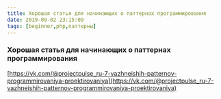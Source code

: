 ```yaml
---
title: Хорошая статья для начинающих о паттернах программирования
date: 2019-09-02 23:15:09
tags: [beginner,php,паттерны]
---
```

### Хорошая статья для начинающих о паттернах программирования

[https://vk.com/@projectpulse_ru-7-vazhneishih-patternov-programmirovaniya-proektirovaniya](https://vk.com/@projectpulse_ru-7-vazhneishih-patternov-programmirovaniya-proektirovaniya)